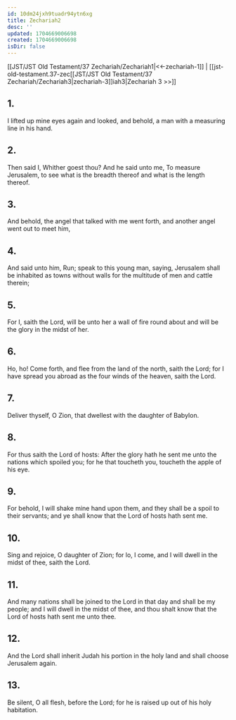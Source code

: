 ```yaml
---
id: 10dm24jxh9tuadr94ytn6xg
title: Zechariah2
desc: ''
updated: 1704669006698
created: 1704669006698
isDir: false
---
```

[[JST/JST Old Testament/37 Zechariah/Zechariah1|<<-zechariah-1]] | [[jst-old-testament.37-zec[[JST/JST Old Testament/37 Zechariah/Zechariah3|zechariah-3]]iah3|Zechariah 3 >>]]
## 1.
I lifted up mine eyes again and looked, and behold, a man with a measuring line in his hand.
## 2.
Then said I, Whither goest thou? And he said unto me, To measure Jerusalem, to see what is the breadth thereof and what is the length thereof.
## 3.
And behold, the angel that talked with me went forth, and another angel went out to meet him,
## 4.
And said unto him, Run; speak to this young man, saying, Jerusalem shall be inhabited as towns without walls for the multitude of men and cattle therein;
## 5.
For I, saith the Lord, will be unto her a wall of fire round about and will be the glory in the midst of her.
## 6.
Ho, ho! Come forth, and flee from the land of the north, saith the Lord; for I have spread you abroad as the four winds of the heaven, saith the Lord.
## 7.
Deliver thyself, O Zion, that dwellest with the daughter of Babylon.
## 8.
For thus saith the Lord of hosts: After the glory hath he sent me unto the nations which spoiled you; for he that toucheth you, toucheth the apple of his eye.
## 9.
For behold, I will shake mine hand upon them, and they shall be a spoil to their servants; and ye shall know that the Lord of hosts hath sent me.
## 10.
Sing and rejoice, O daughter of Zion; for lo, I come, and I will dwell in the midst of thee, saith the Lord.
## 11.
And many nations shall be joined to the Lord in that day and shall be my people; and I will dwell in the midst of thee, and thou shalt know that the Lord of hosts hath sent me unto thee.
## 12.
And the Lord shall inherit Judah his portion in the holy land and shall choose Jerusalem again.
## 13.
Be silent, O all flesh, before the Lord; for he is raised up out of his holy habitation.

